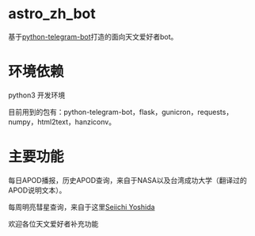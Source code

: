 # astro_zh_bot
基于[python-telegram-bot](https://github.com/python-telegram-bot/python-telegram-bot)打造的面向天文爱好者bot。
# 环境依赖
python3 开发环境

目前用到的包有：python-telegram-bot，flask，gunicron，requests，numpy，html2text，hanziconv。
# 主要功能
每日APOD播报，历史APOD查询，来自于NASA以及台湾成功大学（翻译过的APOD说明文本）。

每周明亮彗星查询，来自于这里[Seiichi Yoshida](http://www.aerith.net/comet/weekly/current.html)

欢迎各位天文爱好者补充功能
